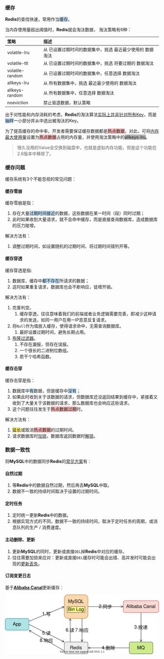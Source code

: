 ### 缓存

**Redis**的查找快速，常用作当<span style=background:#c2e2ff>缓存</span>。

当内存使用量超出阈值时，**Redis**就会淘汰数据， 淘汰策略有6种：

| 策略            | 描述                                                         |
| :-------------- | :----------------------------------------------------------- |
| volatile-lru    | 从 已设置过期时间的数据集中，挑选 最近最少使用的 数据淘汰    |
| volatile-ttl    | 从 已设置过期时间的数据集中，挑选 将要过期的         数据淘汰 |
| volatile-random | 从 已设置过期时间的数据集中，任意选择                      数据淘汰 |
| allkeys-lru     | 从                        所有数据集中，挑选 最近最少使用的 数据淘汰 |
| allkeys-random  | 从                        所有数据集中，任意选择                      数据淘汰 |
| noeviction      | 禁止驱逐数据，默认策略                                       |

出于对性能和内存消耗的考虑，**Redis**的淘汰算法[实际上并非针对所有Key](https://zhuanlan.zhihu.com/p/142893249)，而是<span style=background:#c2e2ff>抽样</span>一小部分并从中选出被淘汰的Key。

为了提高缓存的命中率，开发者需要保证缓存数据都是<span style=background:#ffb8b8>热点数据</span>，对此，可将<u>内存最大使用量</u>设置为<span style=background:#ffb8b8>热点数据</span>占用的内存量，并使用淘汰策略中的<span style=background:#b3b3b3>allkeys-lru</span>。

> 很久没用的Value会交换到磁盘中，也就是虚拟内存功能，但是这个功能在2.6版本中移除了。



### 缓存问题

缓存系统有3个不能忽视的常见问题：

#### 缓存雪崩

缓存雪崩是指：

1. 存在大量<span style=background:#c2e2ff>过期时间接近</span>的数据，这些数据在某一时间（段）同时过期；
2. 此时如果收到大量请求，就不会命中缓存，而是直接查询数据库，造成数据库的压力陡增。

解决方法有：
1. 调整过期时间，如设置随机的过期时间、将过期时间错列开等。

#### 缓存穿透

缓存穿透是指:

1. 数据库、缓存中<span style=background:#c2e2ff>都不存在</span>所请求的数据；
2. 这时如果重复请求，数据库也会不断响应，徒增开销。

解决方法有：

1. 完善判空。
     1. 缓存穿透，往往意味着我们的前端或者业务逻辑需要完善，即减少这种请求的发送，如同一用户在用一IP恶意反复请求。
2. 将`Null`作为值放入缓存，使得请求命中，无需查询数据库。
   1. 最好设置过期时间，避免长期占用。
3. [布隆过滤器](https://zhuanlan.zhihu.com/p/140772422)。
     1. 不存在漏报，但存在误报。
     2. 一个很长的二进制位数组。
     3. 若干个哈希函数。

#### 缓存击穿

缓存击穿是指：

1. 数据库中<span style=background:#c2e2ff>有</span>数据，但是缓存中<span style=background:#c2e2ff>没有</span>；
2. 如果此时收到关于该数据的请求，但数据库还没返回结果到缓存中，紧接着又收到了大量关于该数据的请求，那么数据库也会响应这些请求。
3. 这个问题往往发生于<span style=background:#ffb8b8>热点数据过期</span>时。

解决方法有：
1. <span style=background:#ffee7c>延长</span>或取消<span style=background:#ffb8b8>热点数据</span>的过期时间。
2. 请求数据库时<u>加锁</u>，数据库返回数据时<u>解锁</u>。



### 数据一致性

将**MySQL**中的数据同步**Redis**的[常见方案](https://www.zhihu.com/question/319817091/answer/2110995185)有：

#### 自然过期

1. 等**Redis**中的数据自然过期，然后再去**MySQL**中取。
2. 数据不一致的持续时间取决于设置的过期时间。

#### 定时任务

1. 定时统一更新**Redis**中的数据。
2. 根据实现方式的不同，数据不一致的持续时间，取决于定时任务的周期，或消息队列的生产 / 消费速度。

#### 主动删除、更新

1. 更新**MySQL**的同时，更新或直接`DEL`掉**Redis**中对应的缓存。
2. 往往需要加锁来应对：更新或直接`DEL`缓存时可能会出错、高并发时可能会出现的<u>更新丢失</u>。

#### 订阅变更日志

基于[**Alibaba Canal**](https://github.com/alibaba/canal)更新缓存：

![](../images/8/alibaba-canal.svg)

